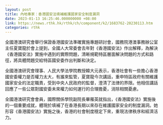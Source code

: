 ```yaml
---
layout: post
title: 內地專家：香港國安法填補維護國家安全制度漏洞
date: 2023-01-13 16:25:46.000000000 +08:00
link: https://news.rthk.hk/rthk/ch/component/k2/1683762-20230113.htm
categories: rthk
---
```


全國港澳研究會舉行保證香港國安法準確實施專題研討會，國務院港澳事務辦公室主任夏寶龍於會上提到，全國人大常委會去年對《香港國安法》作出解釋，為解決《香港國安法》實施中遇到的實際問題，清晰規範特區層面解決問題的方式和路徑，將具體問題交給特區國安委作出判斷和決定。

全國港澳研究會理事、人民大學法學院教授韓大元表示，香港社會有一些擔心香港國安委權力是否權力太大，有誰來監管，夏寶龍今次講話，重申特區政府有關維護國家安全的法定職責，受到中央人民政府的監督，澄清了法律的界限。他相信講話回應了一些公眾對國安委未來權力如何運行的合理擔憂，消除相關憂慮。

全國港澳研究會會員，國際關係學院副院長畢雁英就指出，《香港國安法》實施後的一個重要成就，體現於填補了在香港長期以來存在維護國家安全的制度漏洞。她形容《香港國安法》實施之後，香港的社會制度穩定下來，重現法律秩序和經濟活力。
